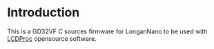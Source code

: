 # Introduction

This is a GD32VF C sources firmware for LonganNano to be used with [LCDProc](https://github.com/lcdproc/lcdproc) opensource software.
